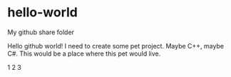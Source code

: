 # hello-world
My github share folder

Hello github world!
I need to create some pet project. Maybe C++, maybe C#.
This would be a place where this pet would live.


1
2
3


